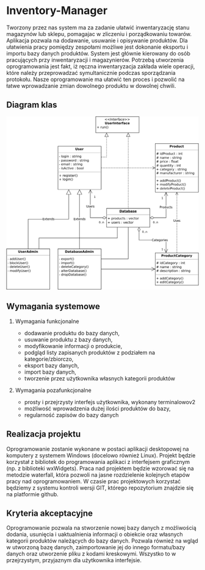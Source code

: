 # Inventory-Manager

Tworzony przez nas system ma za zadanie ułatwić inwentaryzację stanu magazynów lub sklepu, pomagajac w zliczeniu i
porządkowaniu towarów. Aplikacja pozwala na dodawanie, usuwanie i opisywanie produktów. Dla ułatwienia pracy pomiędzy
zespołami możliwe jest dokonanie eksportu i importu bazy danych produktów. System jest głównie kierowany do osób
pracujących przy inwentaryzacji i magazynierów. Potrzebą utworzenia oprogramowania jest fakt, iż ręczna inwentaryzacja
zakłada wiele operacji, które należy przeprowadzać symultanicznie podczas sporządzania protokołu. Nasze oprogramowanie
ma ułatwić ten proces i pozwolić na łatwe wprowadzanie zmian dowolnego produktu w dowolnej chwili.

## Diagram klas ##

![](https://raw.githubusercontent.com/JNeubau/Inventory-Manager/main/uml.png)

## Wymagania systemowe ##

1. Wymagania funkcjonalne
    * dodawanie produktu do bazy danych,
    * usuwanie produktu z bazy danych,
    * modyfikowanie informacji o produkcie,
    * podgląd listy zapisanych produktów z podziałem na kategorie/zbiorczo,
    * eksport bazy danych,
    * import bazy danych,
    * tworzenie przez użytkownika własnych kategorii produktów

2. Wymagania pozafunkcjonalne
    * prosty i przejrzysty interfejs użytkownika, wykonany terminalowov2
    * możliwość wprowadzenia dużej ilości produktów do bazy,
    * regularność zapisów do bazy danych

## Realizacja projektu ##

Oprogramowanie zostanie wykonane w postaci aplikacji desktopowej na komputery z systemem Windows (docelowo również
Linux). Projekt będzie korzystał z bibliotek do programowania aplikaci z interfejsem graficznym (np. z biblioteki wxWidgets).
Praca nad projektem będzie wzorować się na metodzie waterfall, która pozwoli na jasne rozdzielenie kolejnych etapów pracy
nad oprogramowaniem. W czasie prac projektowych korzystać będziemy z systemu kontroli wersji GIT, którego repozytorium
znajdzie się na platformie github.



## Kryteria akceptacyjne ##

Oprogramowanie pozwala na stworzenie nowej bazy danych z możliwością dodania, usunięcia i uaktualnienia informacji o
obiekcie oraz własnych kategorii produktów należących do bazy danych. Pozwala również na wgląd w utworzoną bazę danych,
zaimportowanie jej do innego formatu/bazy danych oraz utworzenie pliku z kodami kreskowymi. Wszystko to w przejrzystym,
przyjaznym dla użytkownika interfejsie.
